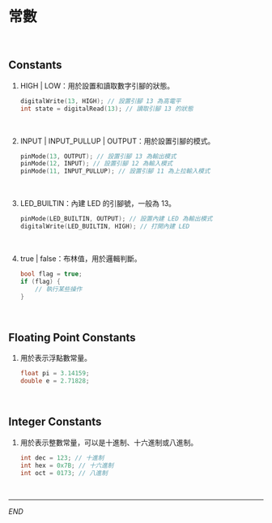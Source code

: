 # 常數

<br>

## Constants

1. HIGH | LOW：用於設置和讀取數字引腳的狀態。

    ```cpp
    digitalWrite(13, HIGH); // 設置引腳 13 為高電平
    int state = digitalRead(13); // 讀取引腳 13 的狀態
    ```

<br>

2. INPUT | INPUT_PULLUP | OUTPUT：用於設置引腳的模式。

    ```cpp
    pinMode(13, OUTPUT); // 設置引腳 13 為輸出模式
    pinMode(12, INPUT); // 設置引腳 12 為輸入模式
    pinMode(11, INPUT_PULLUP); // 設置引腳 11 為上拉輸入模式
    ```

<br>

3. LED_BUILTIN：內建 LED 的引腳號，一般為 13。

    ```cpp
    pinMode(LED_BUILTIN, OUTPUT); // 設置內建 LED 為輸出模式
    digitalWrite(LED_BUILTIN, HIGH); // 打開內建 LED
    ```

<br>

4. true | false：布林值，用於邏輯判斷。

    ```cpp
    bool flag = true;
    if (flag) {
        // 執行某些操作
    }
    ```

<br>

## Floating Point Constants

1. 用於表示浮點數常量。

    ```cpp
    float pi = 3.14159;
    double e = 2.71828;
    ```

<br>

## Integer Constants

1. 用於表示整數常量，可以是十進制、十六進制或八進制。

    ```cpp
    int dec = 123; // 十進制
    int hex = 0x7B; // 十六進制
    int oct = 0173; // 八進制
    ```

<br>

___

_END_